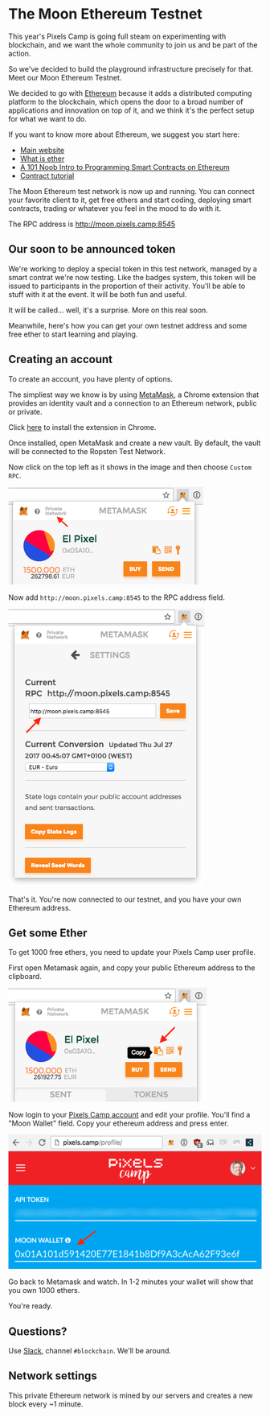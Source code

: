 # The Moon Ethereum Testnet

This year's Pixels Camp is going full steam on experimenting with blockchain, and we want the whole community to join us and be part of the action.

So we've decided to build the playground infrastructure precisely for that. Meet our Moon Ethereum Testnet.

We decided to go with [Ethereum][1] because it adds a distributed computing platform to the blockchain, which opens the door to a broad number of applications and innovation on top of it, and we think it's the perfect setup for what we want to do.

If you want to know more about Ethereum, we suggest you start here:

 - [Main website][1]
 - [What is ether][2]
 - [A 101 Noob Intro to Programming Smart Contracts on Ethereum][3]
 - [Contract tutorial][4]

The Moon Ethereum test network is now up and running. You can connect your favorite client to it, get free ethers and start coding, deploying smart contracts, trading or whatever you feel in the mood to do with it.

The RPC address is http://moon.pixels.camp:8545

## Our soon to be announced token

We're working to deploy a special token in this test network, managed by a smart contrat we're now testing. Like the badges system, this token will be issued to participants in the proportion of their activity. You'll be able to stuff with it at the event. It will be both fun and useful.

It will be called... well, it's a surprise. More on this real soon.

Meanwhile, here's how you can get your own testnet address and some free ether to start learning and playing.

## Creating an account

To create an account, you have plenty of options.

The simpliest way we know is by using [MetaMask][6], a Chrome extension that provides an identity vault and a connection to an Ethereum network, public or private.

Click [here][5] to install the extension in Chrome.

Once installed, open MetaMask and create a new vault. By default, the vault will be connected to the Ropsten Test Network.

Now click on the top left as it shows in the image and then choose `Custom RPC`.

![add custom tesnet](img/add-testnet.png)

Now add `http://moon.pixels.camp:8545` to the RPC address field.

![add custom tesnet](img/add-rpc.png)

That's it. You're now connected to our testnet, and you have your own Ethereum address.

## Get some Ether

To get 1000 free ethers, you need to update your Pixels Camp user profile.

First open Metamask again, and copy your public Ethereum address to the clipboard.

![copy address](img/copy-address.png)

Now login to your [Pixels Camp account][7] and edit your profile. You'll find a "Moon Wallet" field. Copy your ethereum address and press enter.

![copy address](img/profile.png)

Go back to Metamask and watch. In 1-2 minutes your wallet will show that you own 1000 ethers.

You're ready.

## Questions?

Use [Slack][8], channel `#blockchain`. We'll be around.

## Network settings

This private Ethereum network is mined by our servers and creates a new block every ~1 minute.

[1]: https://ethereum.org/
[2]: https://ethereum.org/ether
[3]: http://consensys.github.io/developers/articles/101-noob-intro/
[4]: https://github.com/ethereum/go-ethereum/wiki/Contract-Tutorial
[5]: https://chrome.google.com/webstore/detail/metamask/nkbihfbeogaeaoehlefnkodbefgpgknn
[6]: https://metamask.io/
[7]: https://pixels.camp/
[8]: https://github.com/PixelsCamp/docs/blob/master/SLACK.md

